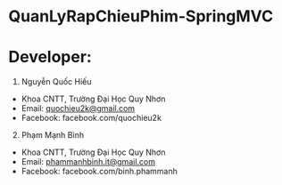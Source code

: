 # QuanLyRapChieuPhim-SpringMVC

# Developer:
1. Nguyễn Quốc Hiếu
 - Khoa CNTT, Trường Đại Học Quy Nhơn
 - Email: quochieu2k@gmail.com
 - Facebook: facebook.com/quochieu2k
  
2. Phạm Mạnh Bình
 - Khoa CNTT, Trường Đại Học Quy Nhơn
 - Email: phammanhbinh.it@gmail.com
 - Facebook: facebook.com/binh.phammanh
  

